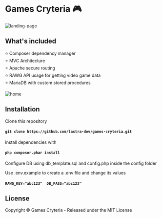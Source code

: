 # Games Cryteria :video_game:

![landing-page](https://i.imgur.com/wzO8CAh.png)

## What's included

:star: Composer dependency manager  
:star: MVC Architecture  
:star: Apache secure routing  
:star: RAWG API usage for getting video game data  
:star: MariaDB with custom stored procedures

![home](https://i.imgur.com/0TFjD9m.png)

## Installation

Clone this repository  
#### ` git clone https://github.com/lastra-dev/games-cryteria.git `  

Install dependencies with
#### ` php composer.phar install `  

Configure DB using db_template.sql and config.php inside the config folder

Use .env.example to create a .env file and change its values  
#### ` RAWG_KEY="abc123"  DB_PASS="abc123" `

## License

Copyright © Games Cryteria - Released under the MIT License
